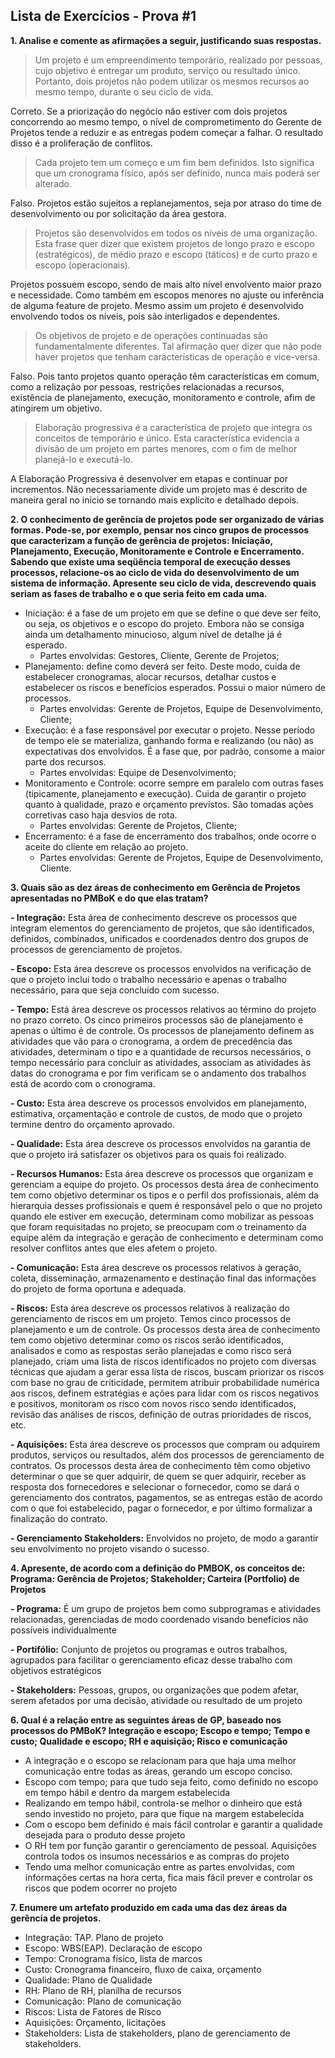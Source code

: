## Lista de Exercícios - Prova #1

**1. Analise e comente as afirmações a seguir, justificando suas respostas.**

>Um projeto é um empreendimento temporário, realizado por pessoas, cujo objetivo é entregar um produto, serviço ou resultado único. 
Portanto, dois projetos não podem utilizar os mesmos recursos ao mesmo tempo, durante o seu ciclo de vida.

Correto. Se a priorização do negócio não estiver com dois projetos concorrendo ao mesmo tempo, o nível de comprometimento do Gerente de Projetos tende a reduzir e as entregas podem começar a falhar. O resultado disso é a proliferação de conflitos.

>Cada projeto tem um começo e um fim bem definidos. 
Isto significa que um cronograma físico, após ser definido, nunca mais poderá ser alterado.

Falso. Projetos estão sujeitos a replanejamentos, seja por atraso do time de desenvolvimento ou por solicitação da área gestora.

>Projetos são desenvolvidos em todos os níveis de uma organização. 
Esta frase quer dizer que existem projetos de longo prazo e escopo (estratégicos), de médio prazo e escopo (táticos) e de curto prazo e escopo (operacionais).

Projetos possuem escopo, sendo de mais alto nível envolvento maior prazo e necessidade. Como também em escopos menores no ajuste ou inferência de alguma feature de projeto. Mesmo assim um projeto é desenvolvido envolvendo todos os níveis, pois são interligados e dependentes.

>Os objetivos de projeto e de operações continuadas são fundamentalmente diferentes.
Tal afirmação quer dizer que não pode haver projetos que tenham características de operação e vice-versa.

Falso. Pois tanto projetos quanto operação têm características em comum, como a relização por pessoas, restrições relacionadas a recursos, existência de planejamento, execução, monitoramento e controle, afim de atingirem um objetivo.

>Elaboração progressiva é a característica de projeto que integra os conceitos de temporário e único. 
Esta característica evidencia a divisão de um projeto em partes menores, com o fim de melhor planejá-lo e executá-lo.

A Elaboração Progressiva é desenvolver em etapas e continuar por incrementos. Não necessariamente divide um projeto mas é descrito de maneira geral no início se tornando mais explícito e detalhado depois.

**2. O conhecimento de gerência de projetos pode ser organizado de várias formas. Pode-se, por exemplo, pensar nos cinco grupos de processos que caracterizam a função de gerência de projetos: Iniciação, Planejamento, Execução, Monitoramente e Controle e Encerramento. Sabendo que existe uma seqüência temporal de execução desses processos, relacione-os ao ciclo de vida do desenvolvimento de um sistema de informação. Apresente seu ciclo de vida, descrevendo quais seriam as fases de trabalho e o que seria feito em cada uma.**

- Iniciação: é a fase de um projeto em que se define o que deve ser feito, ou seja, os objetivos e o escopo do projeto. Embora não se consiga ainda um detalhamento minucioso, algum nível de detalhe já é esperado. 
    + Partes envolvidas: Gestores, Cliente, Gerente de Projetos;
- Planejamento: define como deverá ser feito. Deste modo, cuida de estabelecer cronogramas, alocar recursos, detalhar custos e estabelecer os riscos e benefícios esperados. Possui o maior número de processos. 
    + Partes envolvidas: Gerente de Projetos, Equipe de Desenvolvimento, Cliente;
- Execução: é a fase responsável por executar o projeto. Nesse período de tempo ele se materializa, ganhando forma e realizando (ou não) as expectativas dos envolvidos. É a fase que, por padrão, consome a maior parte dos recursos.  
    + Partes envolvidas: Equipe de Desenvolvimento;
- Monitoramento e Controle: ocorre sempre em paralelo com outras fases (tipicamente, planejamento e execução). Cuida de garantir o projeto quanto à qualidade, prazo e orçamento previstos. São tomadas ações corretivas caso haja desvios de rota. 
    + Partes envolvidas: Gerente de Projetos, Cliente;
- Encerramento: é a fase de encerramento dos trabalhos, onde ocorre o aceite do cliente em relação ao projeto. 
    + Partes envolvidas: Gerente de Projetos, Equipe de Desenvolvimento, Cliente.

**3. Quais são as dez áreas de conhecimento em Gerência de Projetos apresentadas no PMBoK e do que elas tratam?**

**- Integração:** Esta área de conhecimento descreve os processos que integram elementos do gerenciamento de projetos, que são identificados, definidos, combinados, unificados e coordenados dentro dos grupos de processos de gerenciamento de projetos.

**- Escopo:** Esta área descreve os processos envolvidos na verificação de que o projeto inclui todo o trabalho necessário e apenas o trabalho necessário, para que seja concluído com sucesso.

**- Tempo:** Está área descreve os processos relativos ao término do projeto no prazo correto. Os cinco primeiros processos são de planejamento e apenas o último é de controle. Os processos de planejamento definem as atividades que vão para o cronograma, a ordem de precedência das atividades, determinam o tipo e a quantidade de recursos necessários, o tempo necessário para concluir as atividades, associam as atividades às datas do cronograma e por fim verificam se o andamento dos trabalhos está de acordo com o cronograma.

**- Custo:** Esta área descreve os processos envolvidos em planejamento, estimativa, orçamentação e controle de custos, de modo que o projeto termine dentro do orçamento aprovado.

**- Qualidade:** Esta área descreve os processos envolvidos na garantia de que o projeto irá satisfazer os objetivos para os quais foi realizado.

**- Recursos Humanos:** Esta área descreve os processos que organizam e gerenciam a equipe do projeto. Os processos desta área de conhecimento tem como objetivo determinar os tipos e o perfil dos profissionais, além da hierarquia desses profissionais e quem é responsável pelo o que no projeto quando ele estiver em execução, determinam como mobilizar as pessoas que foram requisitadas no projeto, se preocupam com o treinamento da equipe além da integração e geração de conhecimento e determinam como resolver conflitos antes que eles afetem o projeto.

**- Comunicação:** Esta área descreve os processos relativos à geração, coleta, disseminação, armazenamento e destinação final das informações do projeto de forma oportuna e adequada.

**- Riscos:** Esta área descreve os processos relativos à realização do gerenciamento de riscos em um projeto. Temos cinco processos de planejamento e um de controle. Os processos desta área de conhecimento tem como objetivo determinar como os riscos serão identificados, analisados e como as respostas serão planejadas e como risco será planejado, criam uma lista de riscos identificados no projeto com diversas técnicas que ajudam a gerar essa lista de riscos, buscam priorizar os riscos com base no grau de criticidade, permitem atribuir probabilidade numérica aos riscos, definem estratégias e ações para lidar com os riscos negativos e positivos, monitoram os risco com novos risco sendo identificados, revisão das análises de riscos, definição de outras prioridades de riscos, etc.

**- Aquisições:** Esta área descreve os processos que compram ou adquirem produtos, serviços ou resultados, além dos processos de gerenciamento de contratos. Os processos desta área de conhecimento têm como objetivo determinar o que se quer adquirir, de quem se quer adquirir, receber as resposta dos fornecedores e selecionar o fornecedor, como se dará o gerenciamento dos contratos, pagamentos, se as entregas estão de acordo com o que foi estabelecido, pagar o fornecedor, e por último formalizar a finalização do contrato.

**- Gerenciamento Stakeholders:** Envolvidos no projeto, de modo a garantir seu envolvimento no projeto visando o sucesso.

**4. Apresente, de acordo com a definição do PMBOK, os conceitos de: Programa: Gerência de Projetos; Stakeholder; Carteira (Portfolio) de Projetos**

**- Programa:** É um grupo de projetos bem como subprogramas e atividades relacionadas, gerenciadas de modo coordenado visando benefícios não possíveis individualmente

**- Portifólio:** Conjunto de projetos ou programas e outros trabalhos, agrupados para facilitar o gerenciamento eficaz desse trabalho com objetivos estratégicos

**- Stakeholders:** Pessoas, grupos, ou organizações que podem afetar, serem afetados por uma decisão, atividade ou resultado de um projeto

**6. Qual é a relação entre as seguintes áreas de GP, baseado nos processos do PMBoK? Integração e escopo; Escopo e tempo; Tempo e custo; Qualidade e escopo; RH e aquisição; Risco e comunicação**

- A integração e o escopo se relacionam para que haja uma melhor comunicação entre todas as áreas, gerando um escopo conciso.
- Escopo com tempo; para que tudo seja feito, como definido no escopo em tempo hábil e dentro da margem estabelecida
- Realizando em tempo hábil, controla-se melhor o dinheiro que está sendo investido no projeto, para que fique na margem estabelecida
- Com o escopo bem definido é mais fácil controlar e garantir a qualidade desejada para o produto desse projeto
- O RH tem por função garantir o gerenciamento de pessoal. Aquisições controla todos os insumos necessários e as compras do projeto
- Tendo uma melhor comunicação entre as partes envolvidas, com informações certas na hora certa, fica mais fácil prever e controlar os riscos que podem ocorrer no projeto

**7. Enumere um artefato produzido em cada uma das dez áreas da gerência de projetos.**

- Integração: TAP. Plano de projeto
- Escopo: WBS(EAP). Declaração de escopo
- Tempo: Cronograma físico, lista de marcos
- Custo: Cronograma financeiro, fluxo de caixa, orçamento
- Qualidade: Plano de Qualidade
- RH: Plano de RH, planilha de recursos
- Comunicação: Plano de comunicação
- Riscos: Lista de Fatores de Risco
- Aquisições: Orçamento, licitações
- Stakeholders: Lista de stakeholders, plano de gerenciamento de stakeholders.



